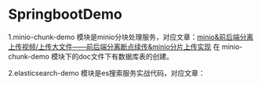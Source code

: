 # SpringbootDemo
1.minio-chunk-demo 模块是minio分块处理服务，对应文章：[minio&前后端分离上传视频/上传大文件——前后端分离断点续传&minio分片上传实现](https://blog.csdn.net/qq_62982856/article/details/129002288)
在 minio-chunk-demo 模块下的doc文件下有数据库表的创建。

2.elasticsearch-demo 模块是es搜索服务实战代码，对应文章：
